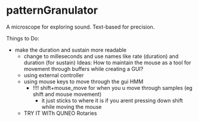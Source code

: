 # patternGranulator
A microscope for exploring sound. Text-based for precision. 

Things to Do: 
   - make the duration and sustain more readable
      - change to milleseconds and use names like rate (duration) and duration (for sustain)
Ideas: 
   How to maintain the mouse as a tool for movement through buffers while creating a GUI? 
      - using external controller 
      - using mouse keys to move through the gui HMM 
         - !!!! shift+mouse_move for when you u move through samples (eg shift and mouse movement)
            - it just sticks to where it is if you arent pressing down shift while moving the mouse 
      - TRY IT WITh QUNEO Rotaries 
